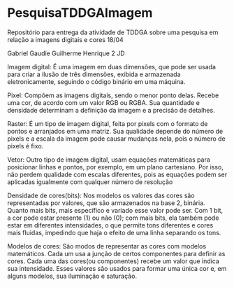 # PesquisaTDDGAImagem
Repositório para entrega da atividade de TDDGA sobre uma pesquisa em relação a imagens digitais e cores 18/04

Gabriel Gaudíe Guilherme Henrique 2 JD


Imagem digital: 
É uma imagem em duas dimensões, que pode ser usada para criar a ilusão de três dimensões, exibida e armazenada eletronicamente, seguindo o código binário em uma máquina.

Pixel: 
Compõem as imagens digitais, sendo o menor ponto delas. Recebe uma cor, de acordo com um valor RGB ou RGBA. Sua quantidade e densidade determinam a definição da imagem e a precisão de detalhes.

Raster: 
É um tipo de imagem digital, feita por pixels com o formato de pontos e arranjados em uma matriz. Sua qualidade depende do número de pixels e a escala da imagem pode causar mudanças nela, pois o número de pixels é fixo.

Vetor: 
Outro tipo de imagem digital, usam equações matemáticas para posicionar linhas e pontos, por exemplo, em um plano cartesiano. Por isso, não perdem qualidade com escalas diferentes, pois as equações podem ser aplicadas igualmente com qualquer número de resolução

Densidade de cores(bits): 
Nos modelos os valores das cores são representadas por valores, que são armazenados na base 2, binária. Quanto mais bits, mais específico e variado esse valor pode ser. Com 1 bit, a cor pode estar presente (1) ou não (0); com mais bits, ela também pode estar em diferentes intensidades, o que permite tons diferentes e cores mais fluidas, impedindo que haja o efeito de uma linha separando os tons.

Modelos de cores: 
São modos de representar as cores com modelos matemáticos. Cada um usa a junção de certos componentes para definir as cores.
Cada uma das cores(ou componentes) recebe um valor que indica sua intensidade. Esses valores são usados para formar uma única cor e, em alguns modelos, sua iluminação e saturação.
